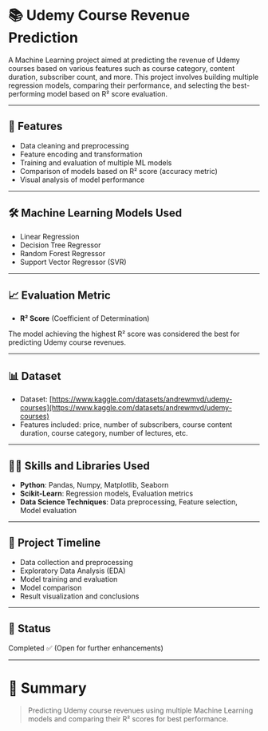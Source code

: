 # 📚 Udemy Course Revenue Prediction

A Machine Learning project aimed at predicting the revenue of Udemy courses based on various features such as course category, content duration, subscriber count, and more. This project involves building multiple regression models, comparing their performance, and selecting the best-performing model based on R² score evaluation.

---

## 🚀 Features
- Data cleaning and preprocessing
- Feature encoding and transformation
- Training and evaluation of multiple ML models
- Comparison of models based on R² score (accuracy metric)
- Visual analysis of model performance

---

## 🛠️ Machine Learning Models Used
- Linear Regression
- Decision Tree Regressor
- Random Forest Regressor
- Support Vector Regressor (SVR)

---

## 📈 Evaluation Metric
- **R² Score** (Coefficient of Determination)

The model achieving the highest R² score was considered the best for predicting Udemy course revenues.

---

## 📊 Dataset
- Dataset: [https://www.kaggle.com/datasets/andrewmvd/udemy-courses](https://www.kaggle.com/datasets/andrewmvd/udemy-courses) 
- Features included: price, number of subscribers, course content duration, course category, number of lectures, etc.


---

## 🧑‍💻 Skills and Libraries Used
- **Python**: Pandas, Numpy, Matplotlib, Seaborn
- **Scikit-Learn**: Regression models, Evaluation metrics
- **Data Science Techniques**: Data preprocessing, Feature selection, Model evaluation

---

## 📆 Project Timeline
- Data collection and preprocessing
- Exploratory Data Analysis (EDA)
- Model training and evaluation
- Model comparison
- Result visualization and conclusions

---

## 📅 Status
Completed ✅ (Open for further enhancements)


---

# 🌟 Summary
> Predicting Udemy course revenues using multiple Machine Learning models and comparing their R² scores for best performance.

